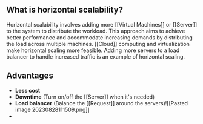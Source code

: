 ## What is horizontal scalability?

Horizontal scalability involves adding more [[Virtual Machines]] or [[Server]] to the system to distribute the workload. This approach aims to achieve better performance and accommodate increasing demands by distributing the load across multiple machines. [[Cloud]] computing and virtualization make horizontal scaling more feasible. Adding more servers to a load balancer to handle increased traffic is an example of horizontal scaling.

## Advantages
* **Less cost**
* **Downtime** (Turn on/off the [[Server]] when it's needed)
* **Load balancer** (Balance the [[Request]] around the servers)![[Pasted image 20230828111509.png]]
*
